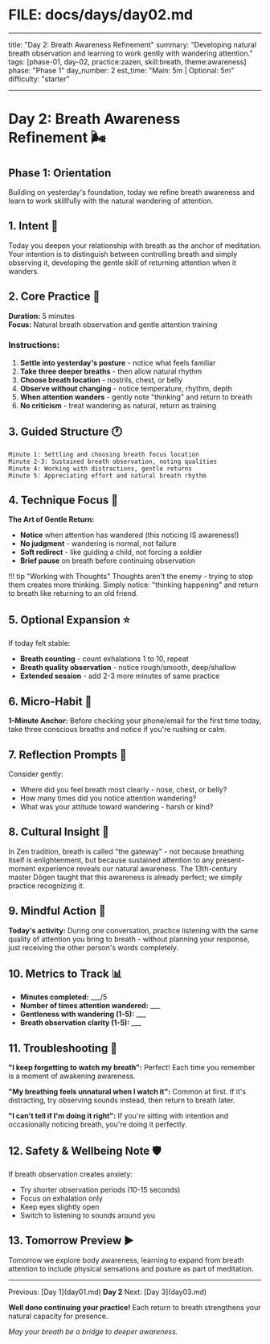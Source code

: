 # FILE: docs/days/day02.md

---

title: "Day 2: Breath Awareness Refinement"
summary: "Developing natural breath observation and learning to work gently with wandering attention."
tags: [phase-01, day-02, practice:zazen, skill:breath, theme:awareness]
phase: "Phase 1"
day_number: 2
est_time: "Main: 5m | Optional: 5m"
difficulty: "starter"

---

# Day 2: Breath Awareness Refinement :wind_face:

<div class="phase-banner">
<h2>Phase 1: Orientation</h2>
<p>Building on yesterday's foundation, today we refine breath awareness and learn to work skillfully with the natural wandering of attention.</p>
</div>

## 1. Intent :dart:

Today you deepen your relationship with breath as the anchor of meditation. Your intention is to distinguish between controlling breath and simply observing it, developing the gentle skill of returning attention when it wanders.

## 2. Core Practice :lotus_position:

**Duration:** 5 minutes  
**Focus:** Natural breath observation and gentle attention training

### Instructions:

1. **Settle into yesterday's posture** - notice what feels familiar
2. **Take three deeper breaths** - then allow natural rhythm
3. **Choose breath location** - nostrils, chest, or belly
4. **Observe without changing** - notice temperature, rhythm, depth
5. **When attention wanders** - gently note "thinking" and return to breath
6. **No criticism** - treat wandering as natural, return as training

## 3. Guided Structure :clock1:

```
Minute 1: Settling and choosing breath focus location
Minute 2-3: Sustained breath observation, noting qualities
Minute 4: Working with distractions, gentle returns
Minute 5: Appreciating effort and natural breath rhythm
```

## 4. Technique Focus :microscope:

**The Art of Gentle Return:**

-   **Notice** when attention has wandered (this noticing IS awareness!)
-   **No judgment** - wandering is normal, not failure
-   **Soft redirect** - like guiding a child, not forcing a soldier
-   **Brief pause** on breath before continuing observation

!!! tip "Working with Thoughts"
Thoughts aren't the enemy - trying to stop them creates more thinking. Simply notice: "thinking happening" and return to breath like returning to an old friend.

## 5. Optional Expansion :star:

If today felt stable:

-   **Breath counting** - count exhalations 1 to 10, repeat
-   **Breath quality observation** - notice rough/smooth, deep/shallow
-   **Extended session** - add 2-3 more minutes of same practice

## 6. Micro-Habit :repeat:

**1-Minute Anchor:** Before checking your phone/email for the first time today, take three conscious breaths and notice if you're rushing or calm.

## 7. Reflection Prompts :thought_balloon:

Consider gently:

-   Where did you feel breath most clearly - nose, chest, or belly?
-   How many times did you notice attention wandering?
-   What was your attitude toward wandering - harsh or kind?

## 8. Cultural Insight :cherry_blossom:

<div class="cultural-insight">
In Zen tradition, breath is called "the gateway" - not because breathing itself is enlightenment, but because sustained attention to any present-moment experience reveals our natural awareness. The 13th-century master Dōgen taught that this awareness is already perfect; we simply practice recognizing it.
</div>

## 9. Mindful Action :footprints:

**Today's activity:** During one conversation, practice listening with the same quality of attention you bring to breath - without planning your response, just receiving the other person's words completely.

## 10. Metrics to Track :bar_chart:

-   **Minutes completed:** \_\_\_/5
-   **Number of times attention wandered:** \_\_\_
-   **Gentleness with wandering (1-5):** \_\_\_
-   **Breath observation clarity (1-5):** \_\_\_

## 11. Troubleshooting :wrench:

**"I keep forgetting to watch my breath":** Perfect! Each time you remember is a moment of awakening awareness.

**"My breathing feels unnatural when I watch it":** Common at first. If it's distracting, try observing sounds instead, then return to breath later.

**"I can't tell if I'm doing it right":** If you're sitting with intention and occasionally noticing breath, you're doing it perfectly.

## 12. Safety & Wellbeing Note :shield:

If breath observation creates anxiety:

-   Try shorter observation periods (10-15 seconds)
-   Focus on exhalation only
-   Keep eyes slightly open
-   Switch to listening to sounds around you

## 13. Tomorrow Preview :arrow_forward:

Tomorrow we explore body awareness, learning to expand from breath attention to include physical sensations and posture as part of meditation.

---

<div class="day-nav">
<span>Previous: [Day 1](day01.md)</span>
<span><strong>Day 2</strong></span>
<span>Next: [Day 3](day03.md)</span>
</div>

**Well done continuing your practice!** Each return to breath strengthens your natural capacity for presence.

_May your breath be a bridge to deeper awareness._
